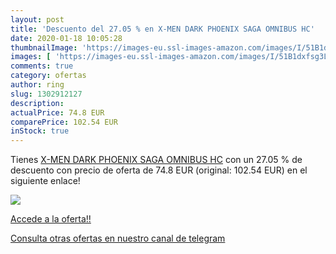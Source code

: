 ```yaml
---
layout: post
title: 'Descuento del 27.05 % en X-MEN DARK PHOENIX SAGA OMNIBUS HC'
date: 2020-01-18 10:05:28
thumbnailImage: 'https://images-eu.ssl-images-amazon.com/images/I/51B1dxfsg3L._SL200_.jpg'
images: [ 'https://images-eu.ssl-images-amazon.com/images/I/51B1dxfsg3L._SL200_.jpg' ]
comments: true
category: ofertas
author: ring
slug: 1302912127
description:
actualPrice: 74.8 EUR
comparePrice: 102.54 EUR
inStock: true
---
```


Tienes [X-MEN DARK PHOENIX SAGA OMNIBUS HC](https://www.amazon.es/dp/1302912127/?tag=redken-21) con un 27.05 % de descuento con precio de oferta de 74.8 EUR (original: 102.54 EUR) en el siguiente enlace!

[![](https://images-eu.ssl-images-amazon.com/images/I/51B1dxfsg3L._SL200_.jpg)](https://www.amazon.es/dp/1302912127/?tag=redken-21)

[Accede a la oferta!!](https://www.amazon.es/dp/1302912127/?tag=redken-21)

[Consulta otras ofertas en nuestro canal de telegram](https://t.me/s/ofertas25)
